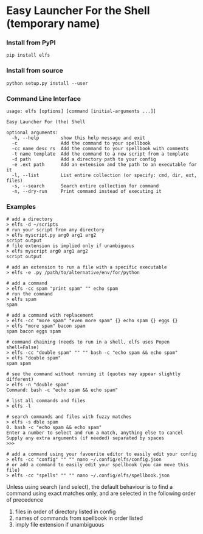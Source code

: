 # Easy Launcher For the Shell (temporary name)
### Install from PyPI
```
pip install elfs
```
### Install from source
```
python setup.py install --user
```
### Command Line Interface
```
usage: elfs [options] [command [initial-arguments ...]]

Easy Launcher For (the) Shell

optional arguments:
  -h, --help        show this help message and exit
  -c                Add the command to your spellbook
  -cc name desc rs  Add the command to your spellbook with comments
  -t name template  Add the command to a new script from a template
  -d path           Add a directory path to your config
  -e .ext path      Add an extension and the path to an executable for it
  -l, --list        List entire collection (or specify: cmd, dir, ext, files)
  -s, --search      Search entire collection for command
  -n, --dry-run     Print command instead of executing it
```
### Examples
```fish
# add a directory
> elfs -d ~/scripts
# run your script from any directory
> elfs myscript.py arg0 arg1 arg2
script output
# file extension is implied only if unambiguous
> elfs myscript arg0 arg1 arg2
script output
```
```fish
# add an extension to run a file with a specific executable
> elfs -e .py /path/to/alternative/env/for/python
```
```fish
# add a command
> elfs -cc spam "print spam" "" echo spam
# run the command
> elfs spam
spam
```
```fish
# add a command with replacement
> elfs -cc "more spam" "even more spam" {} echo spam {} eggs {}
> elfs "more spam" bacon spam
spam bacon eggs spam
```
```fish
# command chaining (needs to run in a shell, elfs uses Popen shell=False)
> elfs -cc "double spam" "" "" bash -c "echo spam && echo spam"
> elfs "double spam"
spam spam
```
```fish
# see the command without running it (quotes may appear slightly different)
> elfs -n "double spam"
Command: bash -c "echo spam && echo spam"
```
```fish
# list all commands and files
> elfs -l
```
```fish
# search commands and files with fuzzy matches
> elfs -s dble spam
0. bash -c "echo spam && echo spam"
Enter a number to select and run a match, anything else to cancel
Supply any extra arguments (if needed) separated by spaces
>>> 
```
```fish
# add a command using your favourite editor to easily edit your config
> elfs -cc "config" "" "" nano ~/.config/elfs/config.json
# or add a command to easily edit your spellbook (you can move this file)
> elfs -cc "spells" "" "" nano ~/.config/elfs/spellbook.json
```
Unless using search (and select), the default behaviour is to find a command using exact matches only, and are selected in the following order of precedence
1. files in order of directory listed in config
2. names of commands from spellbook in order listed
3. imply file extension if unambiguous
